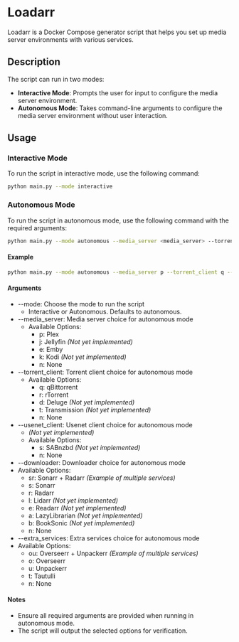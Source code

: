 # Loadarr

Loadarr is a Docker Compose generator script that helps you set up media server environments with various services.

## Description

The script can run in two modes:
- **Interactive Mode**: Prompts the user for input to configure the media server environment.
- **Autonomous Mode**: Takes command-line arguments to configure the media server environment without user interaction.

## Usage

### Interactive Mode

To run the script in interactive mode, use the following command:

```sh
python main.py --mode interactive
```

### Autonomous Mode

To run the script in autonomous mode, use the following command with the required arguments:

```sh
python main.py --mode autonomous --media_server <media_server> --torrent_client <torrent_client> --usenet_client <usenet_client> --downloader <downloader> --extra_services <extra_services>
```

#### Example

```sh
python main.py --mode autonomous --media_server p --torrent_client q --usenet_client none --downloader sr --extra_services ou
```

#### Arguments
 - --mode: Choose the mode to run the script 
   - Interactive or Autonomous. Defaults to autonomous. 
 - --media_server: Media server choice for autonomous mode
   - Available Options: 
     - p: Plex
     - j: Jellyfin *(Not yet implemented)*
     - e: Emby
     - k: Kodi *(Not yet implemented)*
     - n: None
 - --torrent_client: Torrent client choice for autonomous mode
   - Available Options: 
     - q: qBittorrent
     - r: rTorrent
     - d: Deluge *(Not yet implemented)*
     - t: Transmission *(Not yet implemented)*
     - n: None
 - --usenet_client: Usenet client choice for autonomous mode
   - *(Not yet implemented)*
   - Available Options: 
       - s: SABnzbd *(Not yet implemented)*
       - n: None
 - --downloader: Downloader choice for autonomous mode
 - Available Options: 
     - sr: Sonarr + Radarr *(Example of multiple services)*
     - s: Sonarr
     - r: Radarr
     - l: Lidarr *(Not yet implemented)*
     - e: Readarr *(Not yet implemented)*
     - a: LazyLibrarian *(Not yet implemented)*
     - b: BookSonic *(Not yet implemented)*
     - n: None
 - --extra_services: Extra services choice for autonomous mode
 - Available Options: 
     - ou: Overseerr + Unpackerr *(Example of multiple services)*
     - o: Overseerr
     - u: Unpackerr
     - t: Tautulli
     - n: None

#### Notes
 - Ensure all required arguments are provided when running in autonomous mode.
 - The script will output the selected options for verification.